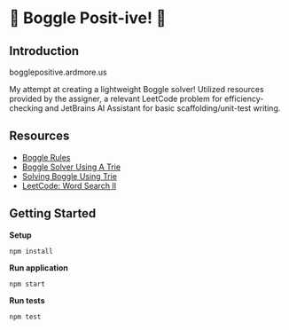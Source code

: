 # 🌠 Boggle Posit-ive! 🌠

## Introduction

bogglepositive.ardmore.us

My attempt at creating a lightweight Boggle solver! Utilized resources provided by the assigner, a relevant LeetCode problem for efficiency-checking and JetBrains AI Assistant for basic scaffolding/unit-test writing.

## Resources

- [Boggle Rules](https://en.wikipedia.org/wiki/Boggle#Rules)
- [Boggle Solver Using A Trie](https://www.geeksforgeeks.org/boggle-set-2-using-trie/?ref=lbp)
- [Solving Boggle Using Trie](https://algotree.org/algorithms/trie/trie_dfs_boggle/)
- [LeetCode: Word Search II](https://leetcode.com/problems/word-search-ii/description/)

## Getting Started

**Setup**

    npm install

**Run application**

    npm start

**Run tests**

    npm test
